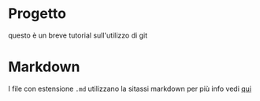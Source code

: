 # Progetto

questo è un breve tutorial sull'utilizzo di git

# Markdown

I file con estensione `.md` utilizzano la sitassi markdown per più info vedi [qui](https://www.markdownguide.org/)
